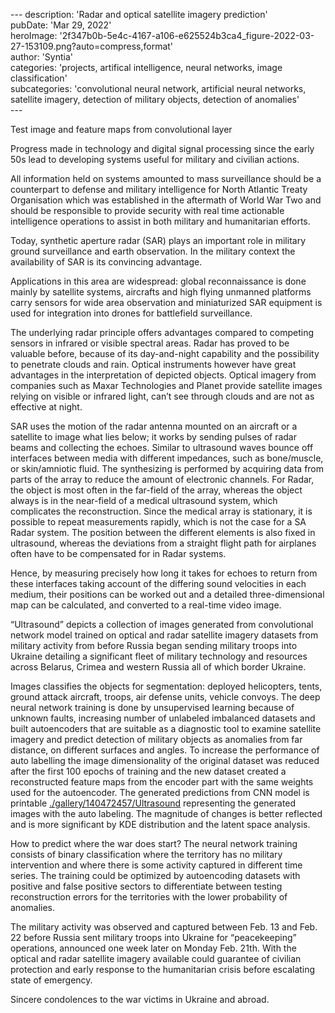 \---
description: 'Radar and optical satellite imagery prediction'  
pubDate: 'Mar 29, 2022'  
heroImage: '2f347b0b-5e4c-4167-a106-e625524b3ca4_figure-2022-03-27-153109.png?auto=compress,format'  
author: 'Syntia'  
categories: 'projects, artifical intelligence, neural networks, image classification'  
subcategories: 'convolutional neural network, artificial neural networks, satellite imagery, detection of military objects, detection of anomalies'  
\---

Test image and feature maps from convolutional layer

Progress made in technology and digital signal processing since the early 50s lead to developing systems useful for military and civilian actions.

All information held on systems amounted to mass surveillance should be a counterpart to defense and military intelligence for North Atlantic Treaty Organisation which was established in the aftermath of World War Two and should be responsible to provide security with real time actionable intelligence operations to assist in both military and humanitarian efforts.

Today, synthetic aperture radar (SAR) plays an important role in military ground surveillance and earth observation. In the military context the availability of SAR is its convincing advantage.

Applications in this area are widespread: global reconnaissance is done mainly by satellite systems, aircrafts and high flying unmanned platforms carry sensors for wide area observation and miniaturized SAR equipment is used for integration into drones for battlefield surveillance.

The underlying radar principle offers advantages compared to competing sensors in infrared or visible spectral areas. Radar has proved to be valuable before, because of its day-and-night capability and the possibility to penetrate clouds and rain. Optical instruments however have great advantages in the interpretation of depicted objects. Optical imagery from companies such as Maxar Technologies and Planet provide satellite images relying on visible or infrared light, can’t see through clouds and are not as effective at night.

SAR uses the motion of the radar antenna mounted on an aircraft or a satellite to image what lies below; it works by sending pulses of radar beams and collecting the echoes. Similar to ultrasound waves bounce off interfaces between media with different impedances, such as bone/muscle, or skin/amniotic fluid. The synthesizing is performed by acquiring data from parts of the array to reduce the amount of electronic channels. For Radar, the object is most often in the far-field of the array, whereas the object always is in the near-field of a medical ultrasound system, which complicates the reconstruction. Since the medical array is stationary, it is possible to repeat measurements rapidly, which is not the case for a SA Radar system. The position between the different elements is also fixed in ultrasound, whereas the deviations from a straight flight path for airplanes often have to be compensated for in Radar systems. 

Hence, by measuring precisely how long it takes for echoes to return from these interfaces taking account of the differing sound velocities in each medium, their positions can be worked out and a detailed three-dimensional map can be calculated, and converted to a real-time video image.

“Ultrasound” depicts a collection of images generated from convolutional network model trained on optical and radar satellite imagery datasets from military activity from before Russia began sending military troops into Ukraine detailing a significant fleet of military technology and resources across Belarus, Crimea and western Russia all of which border Ukraine.

Images classifies the objects for segmentation: deployed helicopters, tents, ground attack aircraft, troops, air defense units, vehicle convoys. The deep neural network training is done by unsupervised learning because of unknown faults, increasing number of unlabeled imbalanced datasets and built autoencoders that are suitable as a diagnostic tool to examine satellite imagery and predict detection of military objects as anomalies from far distance, on different surfaces and angles. To increase the performance of auto labelling the image dimensionality of the original dataset was reduced after the first 100 epochs of training and the new dataset created a reconstructed feature maps from the encoder part with the same weights used for the autoencoder. The generated predictions from CNN model is printable [./gallery/140472457/Ultrasound](https://www.behance.net/gallery/140472457/Ultrasound) representing the generated images with the auto labeling. The magnitude of changes is better reflected and is more significant by KDE distribution and the latent space analysis. 

How to predict where the war does start? The neural network training consists of binary classification where the territory has no military intervention and where there is some activity captured in different time series. The training could be optimized by autoencoding datasets with positive and false positive sectors to differentiate between testing reconstruction errors for the territories with the lower probability of anomalies. 

The military activity was observed and captured between Feb. 13 and Feb. 22 before Russia sent military troops into Ukraine for “peacekeeping” operations, announced one week later on Monday Feb. 21th. With the optical and radar satellite imagery available could guarantee of civilian protection and early response to the humanitarian crisis before escalating state of emergency. 

Sincere condolences to the war victims in Ukraine and abroad.
